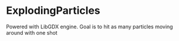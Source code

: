 ExplodingParticles
==================

Powered with LibGDX engine.  Goal is to hit as many particles moving around with one shot
